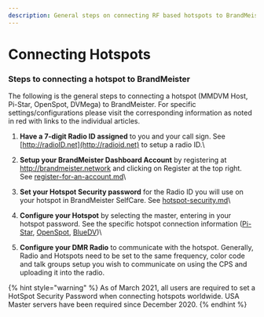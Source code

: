 ```yaml
---
description: General steps on connecting RF based hotspots to BrandMeister Servers.
---
```


# Connecting Hotspots

### Steps to connecting a hotspot to BrandMeister

The following is the general steps to connecting a hotspot (MMDVM Host, Pi-Star, OpenSpot, DVMega) to BrandMeister. For specific settings/configurations please visit the corresponding information as noted in red with links to the individual articles.

1. **Have a 7-digit Radio ID assigned** to you and your call sign. See [http://radioID.net](http://radioid.net) to setup a radio ID.\

2. **Setup your BrandMeister Dashboard Account** by registering at http://brandmeister.network and clicking on Register at the top right. See [register-for-an-account.md](../../dashboard/register-for-an-account.md "mention")\

3. **Set your Hotspot Security password** for the Radio ID you will use on your hotspot in BrandMeister SelfCare. See [hotspot-security.md](../../dashboard/hotspot-security.md "mention")\

4. **Configure your Hotspot** by selecting the master, entering in your hotspot password. See the specific hotspot connection information ([Pi-Star](pi-star-mmdvm/), [OpenSpot](openspot-shark-rf.md), [BlueDV](bluedv-megadv.md))\

5. **Configure your DMR Radio** to communicate with the hotspot. Generally, Radio and Hotspots need to be set to the same frequency, color code and talk groups setup you wish to communicate on using the CPS and uploading it into the radio.&#x20;

{% hint style="warning" %}
As of March 2021, all users are required to set a HotSpot Security Password when connecting hotspots worldwide. USA Master servers have been required since December 2020.&#x20;
{% endhint %}
